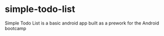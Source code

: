 simple-todo-list
================

Simple Todo List is a basic android app built as a prework for the Android bootcamp
